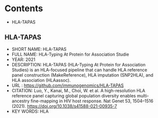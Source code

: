 # Contents
- HLA-TAPAS


## HLA-TAPAS
- SHORT NAME: HLA-TAPAS
- FULL NAME: HLA-Typing At Protein for Association Studie
- YEAR: 2021
- DESCRIPTION: HLA-TAPAS (HLA-Typing At Protein for Association Studies) is an HLA-focused pipeline that can handle HLA reference panel construction (MakeReference), HLA imputation (SNP2HLA), and HLA association (HLAassoc).
- URL :  https://github.com/immunogenomics/HLA-TAPAS
- CITATION: Luo, Y., Kanai, M., Choi, W. et al. A high-resolution HLA reference panel capturing global population diversity enables multi-ancestry fine-mapping in HIV host response. Nat Genet 53, 1504–1516 (2021). https://doi.org/10.1038/s41588-021-00935-7
- KEY WORDS: HLA
